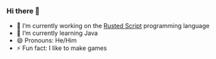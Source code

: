 ### Hi there 👋

- 🔭 I’m currently working on the [Rusted Script](https://github.com/Rusted-Script/Rusted-Script) programming language
- 🌱 I’m currently learning Java
- 😄 Pronouns: He/Him
- ⚡ Fun fact: I like to make games
